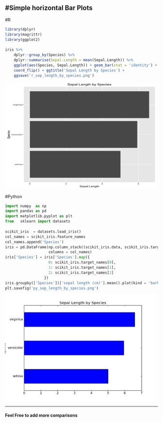 #Simple horizontal Bar Plots
---
#R
```r
library(dplyr)
library(magrittr)
library(ggplot2)

iris %>%
    dplyr::group_by(Species) %>%
    dplyr::summarise(Sepal.Length = mean(Sepal.Length)) %>%
    ggplot(aes(Species, Sepal.Length)) + geom_bar(stat = 'identity') + 
    coord_flip() + ggtitle('Sepal Length by Species') + 
    ggsave('r_sep_length_by_species.png')
```
<img src="r_sep_length_by_species.png" width="500" height="350" />


#Python
```python
import numpy  as np
import pandas as pd
import matplotlib.pyplot as plt
from   sklearn import datasets

scikit_iris  = datasets.load_iris()
col_names = scikit_iris.feature_names
col_names.append('Species')
iris = pd.DataFrame(np.column_stack((scikit_iris.data, scikit_iris.target)),  
                    columns = col_names)
iris['Species'] = iris['Species'].map({
                    0: scikit_iris.target_names[0],  
                    1: scikit_iris.target_names[1],  
                    2: scikit_iris.target_names[2]  
                  })
iris.groupby(['Species'])['sepal length (cm)'].mean().plot(kind = 'barh', title = 'Sepal Length by Species')
plt.savefig('py_sep_length_by_species.png')
```

<img src="py_sep_length_by_species.png" width="500" height="350" />

***
#### Feel Free to add more comparisons
